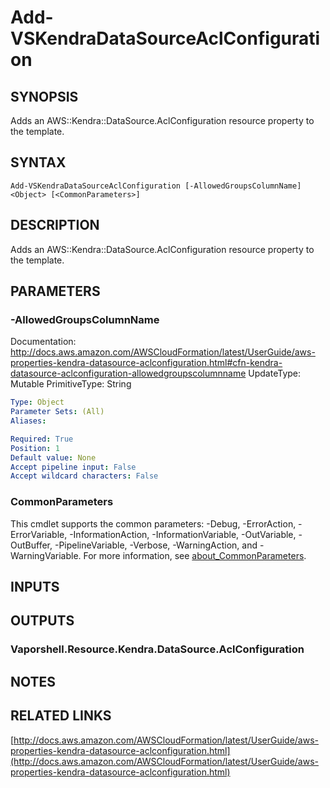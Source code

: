 # Add-VSKendraDataSourceAclConfiguration

## SYNOPSIS
Adds an AWS::Kendra::DataSource.AclConfiguration resource property to the template.

## SYNTAX

```
Add-VSKendraDataSourceAclConfiguration [-AllowedGroupsColumnName] <Object> [<CommonParameters>]
```

## DESCRIPTION
Adds an AWS::Kendra::DataSource.AclConfiguration resource property to the template.

## PARAMETERS

### -AllowedGroupsColumnName
Documentation: http://docs.aws.amazon.com/AWSCloudFormation/latest/UserGuide/aws-properties-kendra-datasource-aclconfiguration.html#cfn-kendra-datasource-aclconfiguration-allowedgroupscolumnname
UpdateType: Mutable
PrimitiveType: String

```yaml
Type: Object
Parameter Sets: (All)
Aliases:

Required: True
Position: 1
Default value: None
Accept pipeline input: False
Accept wildcard characters: False
```

### CommonParameters
This cmdlet supports the common parameters: -Debug, -ErrorAction, -ErrorVariable, -InformationAction, -InformationVariable, -OutVariable, -OutBuffer, -PipelineVariable, -Verbose, -WarningAction, and -WarningVariable. For more information, see [about_CommonParameters](http://go.microsoft.com/fwlink/?LinkID=113216).

## INPUTS

## OUTPUTS

### Vaporshell.Resource.Kendra.DataSource.AclConfiguration
## NOTES

## RELATED LINKS

[http://docs.aws.amazon.com/AWSCloudFormation/latest/UserGuide/aws-properties-kendra-datasource-aclconfiguration.html](http://docs.aws.amazon.com/AWSCloudFormation/latest/UserGuide/aws-properties-kendra-datasource-aclconfiguration.html)

